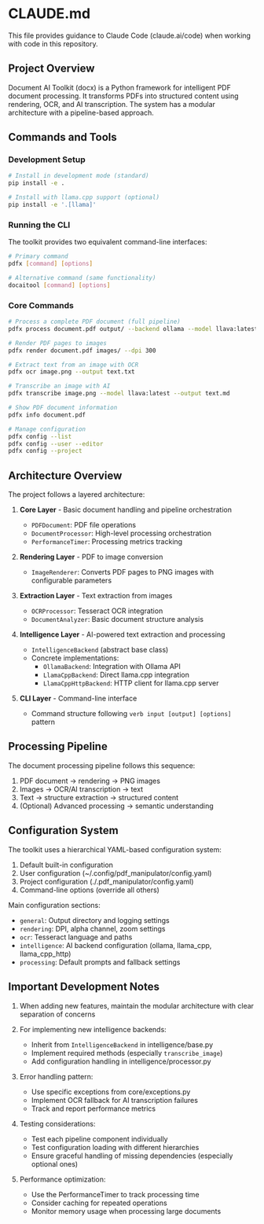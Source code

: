 # CLAUDE.md

This file provides guidance to Claude Code (claude.ai/code) when working with code in this repository.

## Project Overview

Document AI Toolkit (docx) is a Python framework for intelligent PDF document processing. It transforms PDFs into structured content using rendering, OCR, and AI transcription. The system has a modular architecture with a pipeline-based approach.

## Commands and Tools

### Development Setup

```bash
# Install in development mode (standard)
pip install -e .

# Install with llama.cpp support (optional)
pip install -e '.[llama]'
```

### Running the CLI

The toolkit provides two equivalent command-line interfaces:

```bash
# Primary command
pdfx [command] [options]

# Alternative command (same functionality)
docaitool [command] [options]
```

### Core Commands

```bash
# Process a complete PDF document (full pipeline)
pdfx process document.pdf output/ --backend ollama --model llava:latest

# Render PDF pages to images
pdfx render document.pdf images/ --dpi 300

# Extract text from an image with OCR
pdfx ocr image.png --output text.txt

# Transcribe an image with AI
pdfx transcribe image.png --model llava:latest --output text.md

# Show PDF document information
pdfx info document.pdf

# Manage configuration
pdfx config --list
pdfx config --user --editor
pdfx config --project
```

## Architecture Overview

The project follows a layered architecture:

1. **Core Layer** - Basic document handling and pipeline orchestration
   - `PDFDocument`: PDF file operations
   - `DocumentProcessor`: High-level processing orchestration
   - `PerformanceTimer`: Processing metrics tracking

2. **Rendering Layer** - PDF to image conversion
   - `ImageRenderer`: Converts PDF pages to PNG images with configurable parameters

3. **Extraction Layer** - Text extraction from images
   - `OCRProcessor`: Tesseract OCR integration
   - `DocumentAnalyzer`: Basic document structure analysis

4. **Intelligence Layer** - AI-powered text extraction and processing
   - `IntelligenceBackend` (abstract base class)
   - Concrete implementations:
     - `OllamaBackend`: Integration with Ollama API
     - `LlamaCppBackend`: Direct llama.cpp integration
     - `LlamaCppHttpBackend`: HTTP client for llama.cpp server

5. **CLI Layer** - Command-line interface
   - Command structure following `verb input [output] [options]` pattern

## Processing Pipeline

The document processing pipeline follows this sequence:

1. PDF document → rendering → PNG images
2. Images → OCR/AI transcription → text
3. Text → structure extraction → structured content
4. (Optional) Advanced processing → semantic understanding

## Configuration System

The toolkit uses a hierarchical YAML-based configuration system:

1. Default built-in configuration
2. User configuration (~/.config/pdf_manipulator/config.yaml)
3. Project configuration (./.pdf_manipulator/config.yaml)
4. Command-line options (override all others)

Main configuration sections:
- `general`: Output directory and logging settings
- `rendering`: DPI, alpha channel, zoom settings
- `ocr`: Tesseract language and paths
- `intelligence`: AI backend configuration (ollama, llama_cpp, llama_cpp_http)
- `processing`: Default prompts and fallback settings

## Important Development Notes

1. When adding new features, maintain the modular architecture with clear separation of concerns

2. For implementing new intelligence backends:
   - Inherit from `IntelligenceBackend` in intelligence/base.py
   - Implement required methods (especially `transcribe_image`)
   - Add configuration handling in intelligence/processor.py

3. Error handling pattern:
   - Use specific exceptions from core/exceptions.py
   - Implement OCR fallback for AI transcription failures
   - Track and report performance metrics

4. Testing considerations:
   - Test each pipeline component individually
   - Test configuration loading with different hierarchies
   - Ensure graceful handling of missing dependencies (especially optional ones)

5. Performance optimization:
   - Use the PerformanceTimer to track processing time
   - Consider caching for repeated operations
   - Monitor memory usage when processing large documents
